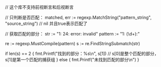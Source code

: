 // 这个库不支持前视断言和后视断言

// 只判断是否匹配：
matched, err := regexp.MatchString("pattern_string", "source_string") // nil 并且true表示匹配了

// 获取匹配的部分：
  str := "1: 24: error: invalid"
  pattern := "1: (\\d+):"

  re := regexp.MustCompile(pattern)
  s := re.FindStringSubmatch(str)

  if len(s) == 2 { 
    fmt.Printf("找到的部分：%s\n", s[1])  // s[0]是整个匹配的部分，s[1]是第一个匹配的捕获组
  } else {
    fmt.Printf("未找到匹配的部分\n")
  }
